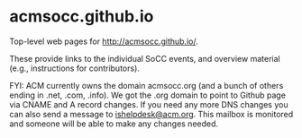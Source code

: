 # acmsocc.github.io
Top-level web pages for http://acmsocc.github.io/.

These provide links to the individual SoCC events, and overview material (e.g., instructions for contributors).

FYI: ACM currently owns the domain acmsocc.org (and a bunch of others ending in .net, .com, .info). We got the .org domain to point to Github page via CNAME and A record changes. If you need any more DNS changes you can also send a message to ishelpdesk@acm.org. This mailbox is monitored and someone will be able to make any changes needed.

